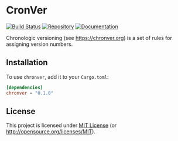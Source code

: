# CronVer

[![Build Status][build-img]][build-url]
[![Repository][crates-img]][crates-url]
[![Documentation][doc-img]][doc-url]

Chronologic versioning (see <https://chronver.org>) is a set of rules for assigning version numbers.

[build-img]: https://img.shields.io/github/workflow/status/dnaka91/chronver/CI/main?style=for-the-badge
[build-url]: https://github.com/dnaka91/chronver/actions?query=workflow%3ACI
[crates-img]: https://img.shields.io/crates/v/chronver?style=for-the-badge
[crates-url]: https://crates.io/crates/chronver
[doc-img]: https://img.shields.io/badge/docs.rs-chronver-4d76ae?style=for-the-badge
[doc-url]: https://docs.rs/chronver

## Installation

To use `chronver`, add it to your `Cargo.toml`:

```toml
[dependencies]
chronver = "0.1.0"
```

## License

This project is licensed under [MIT License](LICENSE) (or <http://opensource.org/licenses/MIT>).
